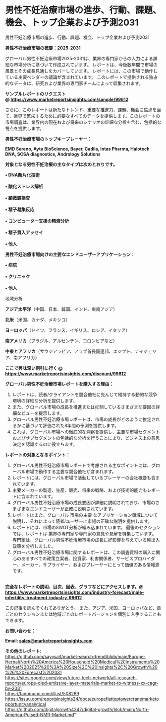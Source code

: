 # 男性不妊治療市場の進歩、行動、課題、機会、トップ企業および予測2031
男性不妊治療市場の進歩、行動、課題、機会、トップ企業および予測2031

<strong><b>男性不妊治療市場の概要：2025-2031</b></strong>

グローバル男性不妊治療市場2025-2031は、業界の専門家からの入力による詳細な市場分析に基づいて作成されています。 レポートは、今後数年間で市場の風景とその成長見通しをカバーしています。 レポートには、この市場で動作している主要ベンダーの議論が含まれています。 このレポートで提供される独占的なデータは、研究および業界の専門家チームによって収集されます。

<strong>サンプルレポートのリクエスト @ <a href=https://www.marketreportsinsights.com/sample/99612>https://www.marketreportsinsights.com/sample/99612</a></strong>

さらに、このレポートは新たなトレンド、重要な推進力、課題、機会に焦点を当て、業界で繁栄するために必要なすべてのデータを提供します。このレポートの市場調査は、業界内の現在および将来のシナリオの詳細な分析を含む、包括的な視点を提供します。

<strong>男性不妊治療市場のトップキープレーヤー：</strong>

<strong>EMD Sereno, Aytu BioScience, Bayer, Cadila, Intas Pharma, Halotech DNA, SCSA diagnostics, Andrology Solutions</strong>

<strong><b>対象となる男性不妊治療の主なタイプは次のとおりです。</b></strong>

<strong>• DNA断片化技術<br><br>• 酸化ストレス解析<br><br>• 顕微鏡検査<br><br>• 精子凝集反応<br><br>• コンピューター支援の精液分析<br><br>• 精子貫入アッセイ<br><br>• 他人</strong>

<strong><b>男性不妊治療市場向けの主要なエンドユーザーアプリケーション：</b></strong>

<strong>• 病院<br><br>• クリニック<br><br>• 他人</strong>

 地域分析

<strong><b>アジア太平洋</b></strong>（中国、日本、韓国、インド、東南アジア）

<strong><b>北米</b></strong>（米国、カナダ、メキシコ）

<strong><b>ヨーロッパ</b></strong>（ドイツ、フランス、イギリス、ロシア、イタリア）

<strong><b>南アメリカ</b></strong>（ブラジル、アルゼンチン、コロンビアなど）

<strong><b>中東とアフリカ</b></strong>（サウジアラビア、アラブ首長国連邦、エジプト、ナイジェリア、南アフリカ）

<strong>ここで興味深い割引に行く @ <a href=https://www.marketreportsinsights.com/discount/99612>https://www.marketreportsinsights.com/discount/99612</a></strong>

<strong><b>グローバル男性不妊治療市場レポートを購入する理由：</b></strong>
<ol>
  <li>レポートは、読者/クライアントを競合他社に先んじて維持する動的な競争環境の詳細な分析を提供します。</li>
  <li>また、グローバル市場の成長を推進または抑制しているさまざまな要因の詳細なビューを提示します。</li>
  <li>グローバル男性不妊治療市場レポートは、市場の成長がどのように推定されるかに基づいて評価された8年間の予測を提供します。</li>
  <li>これは、グローバル市場への徹底的な洞察を提供し、主要な市場セグメントおよびサブセグメントの包括的な分析を行うことにより、ビジネス上の意思決定を認識するのに役立ちます。</li>
</ol>
<strong><b>レポートの対象となるポイント：</b></strong>
<ol>
  <li>グローバル男性不妊治療市場レポートで考慮される主なポイントには、グローバル市場で動作する主要な競合他社が含まれます。</li>
  <li>レポートには、グローバル市場で活動しているプレーヤーの会社概要も含まれています。</li>
  <li>主要メーカーの製造、生産、販売、将来の戦略、および技術的能力もレポートに含まれています。</li>
  <li>グローバル男性不妊治療市場の成長要因が詳細に説明されており、市場のさまざまなエンドユーザーが正確に説明されています。</li>
  <li>レポートはまた、グローバル 市場の主要 なアプリケーション領域について説明し、それによって読者/ユーザーに市場の正確な説明を提供します。</li>
  <li>レポートには、市場のSWOT分析が組み込まれています。 最後のセクションでは、レポートは 業界の専門家や専門家の意見や見解を特集しています。 専門家は、グローバル男性不妊治療市場の成長に好影響を与えている輸出入政策を分析しました。</li>
  <li>グローバル男性不妊治療市場に関するレポートは、この調査資料の購入に関心のあるすべての政策立案者、投資家、利害関係者、サービスプロバイダー、メーカー、サプライヤー、およびプレーヤーにとって価値のある情報源です。</li>
</ol><br>
<strong>完全なレポートの説明、目次、図表、グラフなどにアクセスします。@ <a href=https://www.marketreportsinsights.com/industry-forecast/male-infertility-treatment-industry-99612>https://www.marketreportsinsights.com/industry-forecast/male-infertility-treatment-industry-99612</a></strong>

この記事を読んでくれてありがとう。 また、アジア、米国、ヨーロッパなど、章ごとのセクションまたは地域ごとのレポートバージョンを個別に入手することもできます。

<strong><b>お問い合わせ：</b></strong>

<strong>Email: </strong><a href=mailto:sales@marketreportsinsights.com><strong>sales@marketreportsinsights.com</strong></a>

<strong>その他のレポート:</strong>
<br>
<a href=https://github.com/sayysaif/market-search-trend/blob/main/Europe-Herbal/North%20America%20Household%20Medical%20Instruments%20Market%202025%20%3A%20Size%2C%20Insights%2C%20Growth%20%26%20Forecast%202031>https://github.com/sayysaif/market-search-trend/blob/main/Europe-Herbal/North%20America%20Household%20Medical%20Instruments%20Market%202025%20%3A%20Size%2C%20Insights%2C%20Growth%20%26%20Forecast%202031</a>
<br>
<a href=https://sites.google.com/view/future-tech-network/all-research-reports/europe-oled-emissive-layer-materials-market-to-witness-xx-cagr-by-2031>https://sites.google.com/view/future-tech-network/all-research-reports/europe-oled-emissive-layer-materials-market-to-witness-xx-cagr-by-2031</a>
<br>
<a href=https://tanomuno.com/illust/508289>https://tanomuno.com/illust/508289</a>
<br>
<a href=https://issuu.com/reportsinsights24/docs/europeflattoptowercranemarketopportunityanalytical>https://issuu.com/reportsinsights24/docs/europeflattoptowercranemarketopportunityanalytical</a>
<br>
<a href=https://github.com/digitalgrowth4347/digital-growth/blob/main/North-America-Pulsed-NMR-Market.md>https://github.com/digitalgrowth4347/digital-growth/blob/main/North-America-Pulsed-NMR-Market.md</a>"
